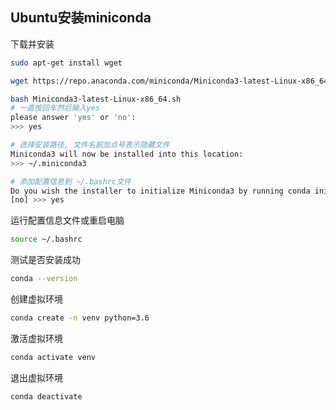 ## Ubuntu安装miniconda

下载并安装

```bash
sudo apt-get install wget

wget https://repo.anaconda.com/miniconda/Miniconda3-latest-Linux-x86_64.sh

bash Miniconda3-latest-Linux-x86_64.sh
# 一直按回车然后输入yes
please answer 'yes' or 'no':
>>> yes

# 选择安装路径, 文件名前加点号表示隐藏文件
Miniconda3 will now be installed into this location:
>>> ~/.miniconda3

# 添加配置信息到 ~/.bashrc文件
Do you wish the installer to initialize Miniconda3 by running conda init? [yes|no]
[no] >>> yes
```

运行配置信息文件或重启电脑

```bash
source ~/.bashrc
```

测试是否安装成功

```bash
conda --version
```

创建虚拟环境

```bash
conda create -n venv python=3.6
```

激活虚拟环境

```bash
conda activate venv
```

退出虚拟环境

```bash
conda deactivate
```